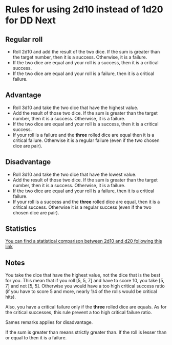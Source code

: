# Rules for using 2d10 instead of 1d20 for DD Next

## Regular roll

* Roll 2d10 and add the result of the two dice. If the sum is greater than the target number, then it is a success. Otherwise, it is a failure.
* If the two dice are equal and your roll is a success, then it is a critical success.
* If the two dice are equal and your roll is a failure, then it is a critical failure.

## Advantage

* Roll 3d10 and take the two dice that have the highest value. 
* Add the result of those two dice. If the sum is greater than the target number, then it is a success. Otherwise, it is a failure.
* If the two dice are equal and your roll is a success, then it is a critical success.
* If your roll is a failure and the **three** rolled dice are equal then it is a critical failure. Otherwise it is a regular failure (even if the two chosen dice are pair).
 
## Disadvantage

* Roll 3d10 and take the two dice that have the lowest value. 
* Add the result of those two dice. If the sum is greater than the target number, then it is a success. Otherwise, it is a failure.
* If the two dice are equal and your roll is a failure, then it is a critical failure.
* If your roll is a success and the **three** rolled dice are equal, then it is a critical success. Otherwise it is a regular success (even if the two chosen dice are pair).

## Statistics

[You can find a statistical comparison between 2d10 and d20 following this link](https://docs.google.com/spreadsheets/d/e/2PACX-1vQ63Cf1A2XvaOy0umtKGWK29vvYHv5j-rKU_Tp53TAZr7bvxbvhba7eCbUb0iql22oD9h4aP7DZ-tgb/pubhtml#)

## Notes

You take the dice that have the highest value, not the dice that is the best for you. 
This mean that if you roll [5, 5, 7] and have to score 10, you take [5, 7] and not [5, 5]. 
Otherwise you would have a too high critical success ratio (if you have to score 5 and more, nearly 1/4 of the rolls would be critical hits).

Also, you have a critical failure only if the **three** rolled dice are equals. 
As for the critical successes, this rule prevent a too high critical failure ratio.

Sames remarks applies for disadvantage.

If the sum is greater than means strictly greater than. If the roll is lesser than or equal to then it is a failure.